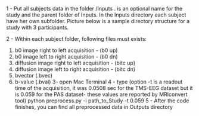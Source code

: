 1 - Put all subjects data in the folder <study>/Inputs . <study> is an optional name for the
study and the parent folder of Inputs. In the Inputs directory each subject have her own
subfolder. Picture below is a sample directory structure for a study with 3 participants.

2 - Within each subject folder, following files must exists:
1. b0 image right to left acquisition - (b0 up)
2. b0 image left to right acquisition - (b0 dn)
3. diffusion image right to left acquisition - (bitc up)
4. diffusion image left to right acquisition - (bitc dn)
5. bvector (.bvec)
6. b-value (.bval)
3- open Mac Terminal
4 - type (option -t is a readout time of the acquisition, it was 0.0508 sec for the TMS-EEG
dataset but it is 0.059 for the PAS dataset- these values are reported by MRIconvert tool)
python preprocess.py -i path_to_Study -t 0.059
5 - After the code finishes, you can find all preprocessed data in Outputs directory
